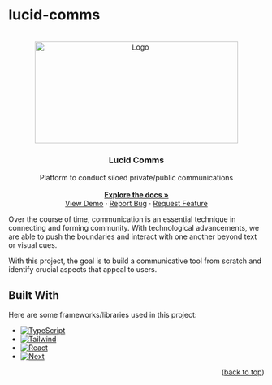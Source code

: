 # lucid-comms

<!--
npx create-next-app@latest lucid-comms --typescript --tailwind --eslint
npx shadcn-ui@latest init
-->

<!-- PROJECT LOGO -->
<br />
<div align="center" id='readme-top'>
  <img src="https://i.pinimg.com/originals/a7/b3/25/a7b3256d971510ccb81c29b4c394b720.gif" target="_blank" alt="Logo" width="400" height="200">

  <h3 align="center">Lucid Comms</h3>

  <p align="center">
    Platform to conduct siloed private/public communications
    <br />
    <br />
    <a href="https://github.com/WackyChomp/lucid-comms"><strong>Explore the docs »</strong></a>
    <br />
    <a href="https://github.com/WackyChomp/lucid-comms">View Demo</a>
    ·
    <a href="https://github.com/WackyChomp/lucid-comms/issues">Report Bug</a>
    ·
    <a href="https://github.com/WackyChomp/lucid-comms/issues">Request Feature</a>
  </p>
</div>

Over the course of time, communication is an essential technique in connecting and forming community. With technological advancements, we are able to push the boundaries and interact with one another beyond text or visual cues.

With this project, the goal is to build a communicative tool from scratch and identify crucial aspects that appeal to users.



## Built With
Here are some frameworks/libraries used in this project:
* [![TypeScript][TypeScript]][TypeScript-url]
* [![Tailwind][Tailwind.css]][Tailwind-url]
* [![React][React.js]][React-url]
* [![Next][Next.js]][Next-url]

<p align="right">(<a href="#readme-top">back to top</a>)</p>

<!-- MARKDOWN LINKS & IMAGES
https://www.markdownguide.org/basic-syntax/#reference-style-links

https://github.com/Envoy-VC/awesome-badges
-->
[Next.js]: https://img.shields.io/badge/next.js-000000?style=for-the-badge&logo=nextdotjs&logoColor=white
[Next-url]: https://nextjs.org/
[TypeScript]: https://img.shields.io/badge/TypeScript-007ACC?style=for-the-badge&logo=typescript&logoColor=white
[TypeScript-url]: https://www.typescriptlang.org/

[React.js]: https://img.shields.io/badge/React-20232A?style=for-the-badge&logo=react&logoColor=61DAFB
[React-url]: https://reactjs.org/
[Tailwind.css]: https://img.shields.io/badge/Tailwind_CSS-38B2AC?style=for-the-badge&logo=tailwind-css&logoColor=white
[Tailwind-url]: https://tailwindcss.com/